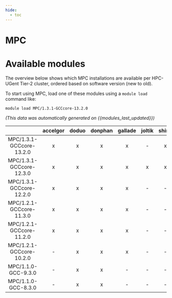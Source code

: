 ```yaml
---
hide:
  - toc
---
```


MPC
===

# Available modules


The overview below shows which MPC installations are available per HPC-UGent Tier-2 cluster, ordered based on software version (new to old).

To start using MPC, load one of these modules using a `module load` command like:

```shell
module load MPC/1.3.1-GCCcore-13.2.0
```

*(This data was automatically generated on {{modules_last_updated}})*  

| |accelgor|doduo|donphan|gallade|joltik|shinx|skitty|
| :---: | :---: | :---: | :---: | :---: | :---: | :---: | :---: |
|MPC/1.3.1-GCCcore-13.2.0|x|x|x|x|-|x|x|
|MPC/1.3.1-GCCcore-12.3.0|x|x|x|x|x|x|x|
|MPC/1.3.1-GCCcore-12.2.0|x|x|x|x|-|-|-|
|MPC/1.2.1-GCCcore-11.3.0|x|x|x|x|-|-|-|
|MPC/1.2.1-GCCcore-11.2.0|x|x|x|x|-|-|-|
|MPC/1.2.1-GCCcore-10.2.0|-|x|x|x|-|-|-|
|MPC/1.1.0-GCC-9.3.0|-|x|x|-|-|-|-|
|MPC/1.1.0-GCC-8.3.0|-|x|x|-|-|-|-|
